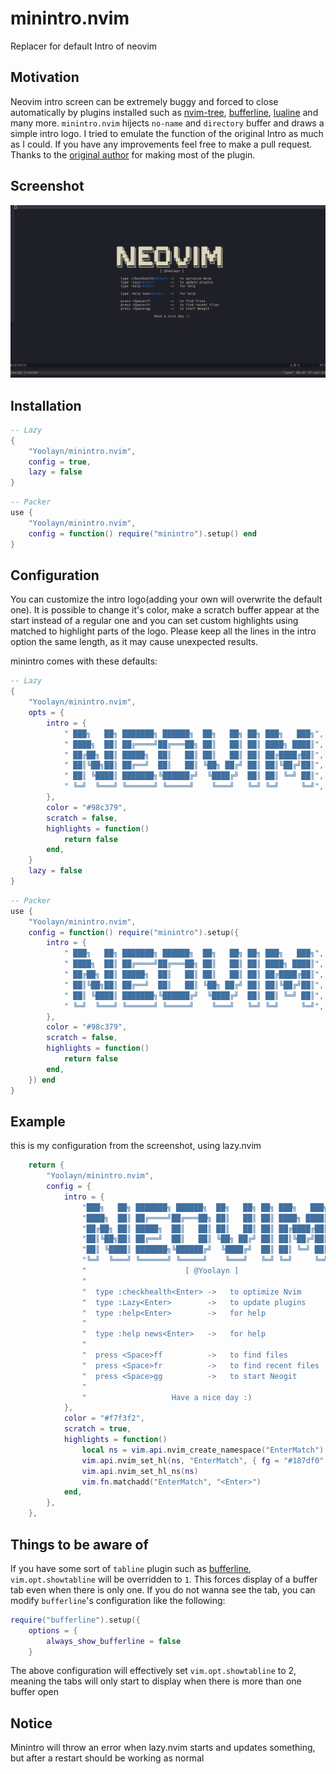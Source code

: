 # minintro.nvim
Replacer for default Intro of neovim

## Motivation
Neovim intro screen can be extremely buggy and forced to close automatically by plugins installed such as
[nvim-tree](https://github.com/nvim-tree/nvim-tree.lua),
[bufferline](https://github.com/akinsho/bufferline.nvim),
[lualine](https://github.com/nvim-lualine/lualine.nvim) and many more.
`minintro.nvim` hijects `no-name` and `directory` buffer and draws a simple intro logo.
I tried to emulate the function of the original Intro as much as I could. If
you have any improvements feel free to make a pull request.
Thanks to the [original author](https://github.com/eoh-bse/minintro.nvim)
for making most of the plugin.

## Screenshot
![minintro-screenshot](screenshots/Minintro.png)

## Installation
```lua
-- Lazy
{
    "Yoolayn/minintro.nvim",
    config = true,
    lazy = false
}
```

```lua
-- Packer
use {
    "Yoolayn/minintro.nvim",
    config = function() require("minintro").setup() end
}
```

## Configuration
You can customize the intro logo(adding your own will overwrite the default one).
It is possible to change it's color, make a scratch buffer appear at the start
instead of a regular one and you can set custom highlights using matched to
highlight parts of the logo.
Please keep all the lines in the intro option the same length, as it may cause unexpected results.

minintro comes with these defaults:
```lua
-- Lazy
{
    "Yoolayn/minintro.nvim",
    opts = {
        intro = {
            " ███╗   ██╗ ███████╗ ██████╗  ██╗   ██╗ ██╗ ███╗   ███╗",
            " ████╗  ██║ ██╔════╝██╔═══██╗ ██║   ██║ ██║ ████╗ ████║",
            " ██╔██╗ ██║ █████╗  ██║   ██║ ██║   ██║ ██║ ██╔████╔██║",
            " ██║╚██╗██║ ██╔══╝  ██║   ██║ ╚██╗ ██╔╝ ██║ ██║╚██╔╝██║",
            " ██║ ╚████║ ███████╗╚██████╔╝  ╚████╔╝  ██║ ██║ ╚═╝ ██║",
            " ╚═╝  ╚═══╝ ╚══════╝ ╚═════╝    ╚═══╝   ╚═╝ ╚═╝     ╚═╝",
        },
        color = "#98c379",
        scratch = false,
        highlights = function()
            return false
        end,
    }
    lazy = false
}
```

```lua
-- Packer
use {
    "Yoolayn/minintro.nvim",
    config = function() require("minintro").setup({
        intro = {
            " ███╗   ██╗ ███████╗ ██████╗  ██╗   ██╗ ██╗ ███╗   ███╗",
            " ████╗  ██║ ██╔════╝██╔═══██╗ ██║   ██║ ██║ ████╗ ████║",
            " ██╔██╗ ██║ █████╗  ██║   ██║ ██║   ██║ ██║ ██╔████╔██║",
            " ██║╚██╗██║ ██╔══╝  ██║   ██║ ╚██╗ ██╔╝ ██║ ██║╚██╔╝██║",
            " ██║ ╚████║ ███████╗╚██████╔╝  ╚████╔╝  ██║ ██║ ╚═╝ ██║",
            " ╚═╝  ╚═══╝ ╚══════╝ ╚═════╝    ╚═══╝   ╚═╝ ╚═╝     ╚═╝",
        },
        color = "#98c379",
        scratch = false,
        highlights = function()
            return false
        end,
    }) end
}
```

## Example
this is my configuration from the screenshot, using lazy.nvim
```lua
    return {
        "Yoolayn/minintro.nvim",
        config = {
            intro = {
                "███╗   ██╗ ███████╗ ██████╗  ██╗   ██╗ ██╗ ███╗   ███╗",
                "████╗  ██║ ██╔════╝██╔═══██╗ ██║   ██║ ██║ ████╗ ████║",
                "██╔██╗ ██║ █████╗  ██║   ██║ ██║   ██║ ██║ ██╔████╔██║",
                "██║╚██╗██║ ██╔══╝  ██║   ██║ ╚██╗ ██╔╝ ██║ ██║╚██╔╝██║",
                "██║ ╚████║ ███████╗╚██████╔╝  ╚████╔╝  ██║ ██║ ╚═╝ ██║",
                "╚═╝  ╚═══╝ ╚══════╝ ╚═════╝    ╚═══╝   ╚═╝ ╚═╝     ╚═╝",
                "                      [ @Yoolayn ]                    ",
                "                                                      ",
                "  type :checkhealth<Enter> ->   to optimize Nvim      ",
                "  type :Lazy<Enter>        ->   to update plugins     ",
                "  type :help<Enter>        ->   for help              ",
                "                                                      ",
                "  type :help news<Enter>   ->   for help              ",
                "                                                      ",
                "  press <Space>ff          ->   to find files         ",
                "  press <Space>fr          ->   to find recent files  ",
                "  press <Space>gg          ->   to start Neogit       ",
                "                                                      ",
                "                   Have a nice day :)                 ",
            },
            color = "#f7f3f2",
            scratch = true,
            highlights = function()
                local ns = vim.api.nvim_create_namespace("EnterMatch")
                vim.api.nvim_set_hl(ns, "EnterMatch", { fg = "#187df0" })
                vim.api.nvim_set_hl_ns(ns)
                vim.fn.matchadd("EnterMatch", "<Enter>")
            end,
        },
    },
```

## Things to be aware of
If you have some sort of `tabline` plugin such as [bufferline](https://github.com/akinsho/bufferline.nvim),
`vim.opt.showtabline` will be overridden to `1`. This forces display of a buffer tab even when there is only
one. If you do not wanna see the tab, you can modify `bufferline`'s configuration like the following:
```lua
require("bufferline").setup({
    options = {
        always_show_bufferline = false
    }
```
The above configuration will effectively set `vim.opt.showtabline` to 2, meaning the tabs will only start to
display when there is more than one buffer open

## Notice
Minintro will throw an error when lazy.nvim starts and updates something, but after a restart should be working as normal

